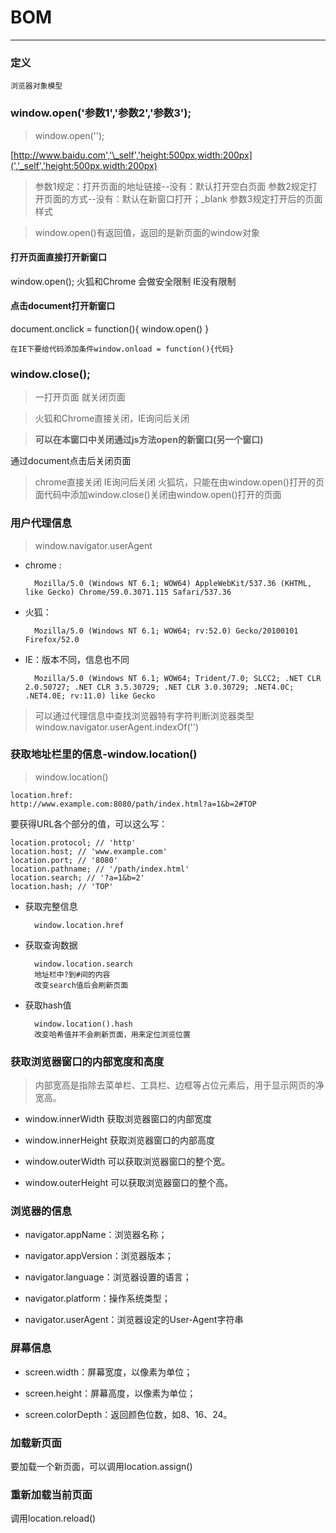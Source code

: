 # BOM

***

### 定义

```纯文本
浏览器对象模型
```

### window\.open('参数1','参数2','参数3');

> window\.open('');

[http://www.baidu.com','\_self','height:500px,width:200px](','_self','height:500px,width:200px)

> 参数1规定：打开页面的地址链接--没有：默认打开空白页面
> 参数2规定打开页面的方式--没有：默认在新窗口打开；\_blank
> 参数3规定打开后的页面样式

> window\.open()有返回值，返回的是新页面的window对象

#### 打开页面直接打开新窗口

window\.open();
火狐和Chrome 会做安全限制
IE没有限制

#### 点击document打开新窗口

document.onclick = function(){
window\.open()
}

```纯文本
在IE下要给代码添加条件window.onload = function(){代码}
```

### window\.close();

> 一打开页面 就关闭页面

> 火狐和Chrome直接关闭，IE询问后关闭

> **可以在本窗口中关闭通过js方法open的新窗口(另一个窗口)**

通过document点击后关闭页面

> chrome直接关闭
> IE询问后关闭
> 火狐坑，只能在由window\.open()打开的页面代码中添加window\.close()关闭由window\.open()打开的页面

### 用户代理信息

> window\.navigator.userAgent

*   chrome :

    ```纯文本
      Mozilla/5.0 (Windows NT 6.1; WOW64) AppleWebKit/537.36 (KHTML, like Gecko) Chrome/59.0.3071.115 Safari/537.36
    ```

*   火狐：

    ```纯文本
      Mozilla/5.0 (Windows NT 6.1; WOW64; rv:52.0) Gecko/20100101 Firefox/52.0
    ```

*   IE：版本不同，信息也不同

    ```纯文本
      Mozilla/5.0 (Windows NT 6.1; WOW64; Trident/7.0; SLCC2; .NET CLR 2.0.50727; .NET CLR 3.5.30729; .NET CLR 3.0.30729; .NET4.0C; .NET4.0E; rv:11.0) like Gecko
    ```

> 可以通过代理信息中查找浏览器特有字符判断浏览器类型
> window\.navigator.userAgent.indexOf('')

### 获取地址栏里的信息-window\.location()

> window\.location()

```纯文本
location.href:
http://www.example.com:8080/path/index.html?a=1&b=2#TOP
```

要获得URL各个部分的值，可以这么写：

```纯文本
location.protocol; // 'http'
location.host; // 'www.example.com'
location.port; // '8080'
location.pathname; // '/path/index.html'
location.search; // '?a=1&b=2'
location.hash; // 'TOP'
```

*   获取完整信息

    ```纯文本
      window.location.href
    ```

*   获取查询数据

    ```纯文本
      window.location.search
      地址栏中?到#间的内容
      改变search值后会刷新页面
    ```

*   获取hash值

    ```纯文本
      window.location().hash
      改变哈希值并不会刷新页面，用来定位浏览位置
    ```

### 获取浏览器窗口的内部宽度和高度

> 内部宽高是指除去菜单栏、工具栏、边框等占位元素后，用于显示网页的净宽高。

*   window\.innerWidth 获取浏览器窗口的内部宽度

*   window\.innerHeight 获取浏览器窗口的内部高度

*   window\.outerWidth 可以获取浏览器窗口的整个宽。

*   window\.outerHeight 可以获取浏览器窗口的整个高。

### 浏览器的信息

*   navigator.appName：浏览器名称；

*   navigator.appVersion：浏览器版本；

*   navigator.language：浏览器设置的语言；

*   navigator.platform：操作系统类型；

*   navigator.userAgent：浏览器设定的User-Agent字符串

### 屏幕信息

*   screen.width：屏幕宽度，以像素为单位；

*   screen.height：屏幕高度，以像素为单位；

*   screen.colorDepth：返回颜色位数，如8、16、24。

### 加载新页面

要加载一个新页面，可以调用location.assign()

### 重新加载当前页面

调用location.reload()
